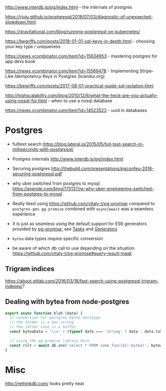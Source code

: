 http://www.interdb.jp/pg/index.html - the internals of postgres

https://rjuju.github.io/postgresql/2018/07/03/diagnostic-of-unexpected-slowdown.html

https://gravitational.com/blog/running-postgresql-on-kubernetes/

https://begriffs.com/posts/2018-01-01-sql-keys-in-depth.html - choosing your key type / uniqueness

https://news.ycombinator.com/item?id=15634953 - mastering postgres for app devs book

https://news.ycombinator.com/item?id=15569478 - Implementing Stripe-Like Idempotency Keys in Postgres (brandur.org)

https://begriffs.com/posts/2017-08-01-practical-guide-sql-isolation.html

http://highscalability.com/blog/2010/12/6/what-the-heck-are-you-actually-using-nosql-for.html - when to use a nosql database

https://news.ycombinator.com/item?id=14523523 - uuid in databases

# Postgres

- fulltext search https://blog.lateral.io/2015/05/full-text-search-in-milliseconds-with-postgresql/

- Postgres internals http://www.interdb.jp/pg/index.html

- Securing postgres http://thebuild.com/presentations/pgconfeu-2016-securing-postgresql.pdf

- why uber switched from postgres to mysql https://ayende.com/blog/175137/re-why-uber-engineering-switched-from-postgres-to-mysql

- Really liked using https://github.com/vitaly-t/pg-promise compared to `postgres-gen`. `pg-promise` combined with `async`/`await` was a seamless experience
- It is just as seamless using the default support for ES6 generators provided by [pg-promise](https://github.com/vitaly-t/pg-promise), see [Tasks](https://github.com/vitaly-t/pg-promise/wiki/Learn-by-Example#tasks) and [Generators](https://github.com/vitaly-t/pg-promise#generators)
- `bytea` data types require specific conversion
- be aware of which db call to use depending on the situation https://github.com/vitaly-t/pg-promise#query-result-mask

## Trigram indices

https://about.gitlab.com/2016/03/18/fast-search-using-postgresql-trigram-indexes/?

## Dealing with bytea from node-postgres

```js
export async function blah (data) {
  // conversion for postgres bytea datatype
  // the former is a hex string
  // the latter case is a buffer
  const byteaData = '\\x' + (typeof data === 'string' ? data : data.toString('hex'))
  
  // using the pg-promise library here
  const rslt = await db.one('select * FROM some_func($1::bytea)', byteaData)
}
```

# Misc

http://rethinkdb.com/ looks pretty neat
